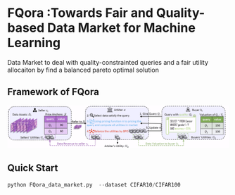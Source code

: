 # FQora :Towards Fair and Quality-based Data Market for Machine Learning 
Data Market to deal with quality-constrainted queries and a fair utility allocaiton by find a balanced pareto optimal solution
## Framework of FQora
![Framework of FQora](https://github.com/Songyue-Guo/FQora/blob/main/image/framework.png)
## Quick Start 
```python
python FQora_data_market.py  --dataset CIFAR10/CIFAR100
```
